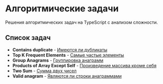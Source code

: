 # Алгоритмические задачи

Решения алгоритмических задач на TypeScript с анализом сложности.

## Список задач

- **Contains duplicate** - [Имеются ли дубликаты](./src/contains-duplicate)
- **Top K Frequent Elements** - [Cамыe частыe элементы](./src/frequent-elements)
- **Group Anagrams** - [Группировка анаграмм](./src/group-anagrams)
- **Products of Array Except Self** - [Произведение массива кроме себя](./src/products-of-array)
- **Two Sum** - [Сумма двух чисел](./src/two-sum)
- **Valid anagram** - [Являются ли строки анаграммами](./src/valid-anagram)
